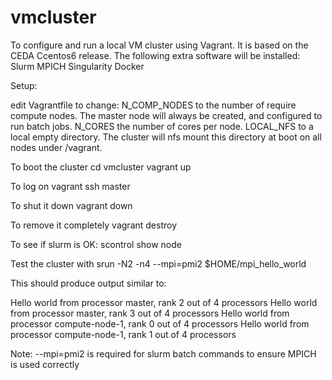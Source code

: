 # vmcluster

To configure and run a local VM cluster using Vagrant. It is based on the CEDA Ccentos6 release. The following extra software will be installed:
Slurm
MPICH
Singularity
Docker

Setup:

edit Vagrantfile to change:
N_COMP_NODES to the number of require compute nodes. The master node will always be created, and configured to run batch jobs.
N_CORES the number of cores per node.
LOCAL_NFS to a local empty directory. The cluster will nfs mount this directory at boot on all nodes under /vagrant. 

To boot the cluster
cd vmcluster
vagrant up

To log on
vagrant ssh master

To shut it down
vagrant down

To remove it completely
vagrant destroy


To see if slurm is OK:
scontrol show node


Test the cluster with
srun -N2 -n4 --mpi=pmi2 $HOME/mpi_hello_world

This should produce output similar to:

Hello world from processor master, rank 2 out of 4 processors
Hello world from processor master, rank 3 out of 4 processors
Hello world from processor compute-node-1, rank 0 out of 4 processors
Hello world from processor compute-node-1, rank 1 out of 4 processors

Note: --mpi=pmi2 is required for slurm batch commands to ensure MPICH is used correctly